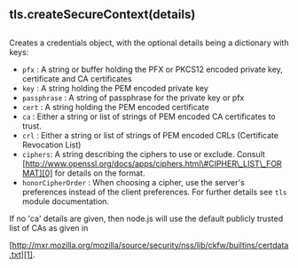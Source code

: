 ## tls.createSecureContext(details)

## 

Creates a credentials object, with the optional details being a
dictionary with keys:

* `pfx` : A string or buffer holding the PFX or PKCS12 encoded private
key, certificate and CA certificates
* `key` : A string holding the PEM encoded private key
* `passphrase` : A string of passphrase for the private key or pfx
* `cert` : A string holding the PEM encoded certificate
* `ca` : Either a string or list of strings of PEM encoded CA
certificates to trust.
* `crl` : Either a string or list of strings of PEM encoded CRLs
(Certificate Revocation List)
* `ciphers`: A string describing the ciphers to use or exclude.
Consult
[http://www.openssl.org/docs/apps/ciphers.html\#CIPHER\_LIST\_FORMAT][0]
for details on the format.
* `honorCipherOrder` : When choosing a cipher, use the server's preferences
instead of the client preferences. For further details see `tls` module
documentation.

If no 'ca' details are given, then node.js will use the default
publicly trusted list of CAs as given in

[http://mxr.mozilla.org/mozilla/source/security/nss/lib/ckfw/builtins/certdata.txt][1].


[0]: http://www.openssl.org/docs/apps/ciphers.html#CIPHER_LIST_FORMAT
[1]: http://mxr.mozilla.org/mozilla/source/security/nss/lib/ckfw/builtins/certdata.txt